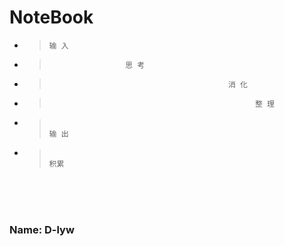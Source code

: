 
# NoteBook

+ >     输 入
+ >                      思 考
+ >                                             消 化
+ >                                                   整 理
+ >                                                                         输 出
+ >                                                                                               积累




<br><br><br>

 ### Name: D-lyw 
